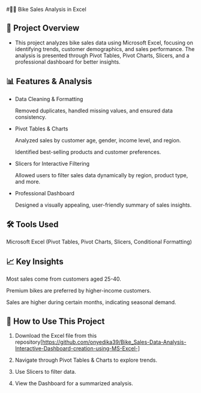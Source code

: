 #🚴‍♂ Bike Sales Analysis in Excel

## 📌 Project Overview

- This project analyzes bike sales data using Microsoft Excel, focusing on identifying trends, customer demographics, and sales performance. The analysis is presented through Pivot Tables, Pivot Charts, Slicers, and a professional dashboard for better insights.

## 📊 Features & Analysis

- Data Cleaning & Formatting

   Removed duplicates, handled missing values, and ensured data consistency.


- Pivot Tables & Charts

   Analyzed sales by customer age, gender, income level, and region.

   Identified best-selling products and customer preferences.


- Slicers for Interactive Filtering

   Allowed users to filter sales data dynamically by region, product type, and more.


- Professional Dashboard

   Designed a visually appealing, user-friendly summary of sales insights.



## 🛠 Tools Used

   Microsoft Excel (Pivot Tables, Pivot Charts, Slicers, Conditional Formatting)


## 📈 Key Insights


   Most sales come from customers aged 25-40.

   Premium bikes are preferred by higher-income customers.

   Sales are higher during certain months, indicating seasonal demand.



## 🚀 How to Use This Project

1. Download the Excel file from this repository[https://github.com/onyedika39/Bike_Sales-Data-Analysis-Interactive-Dashboard-creation-using-MS-Excel-]


2. Navigate through Pivot Tables & Charts to explore trends.


3. Use Slicers to filter data.


4. View the Dashboard for a summarized analysis.
